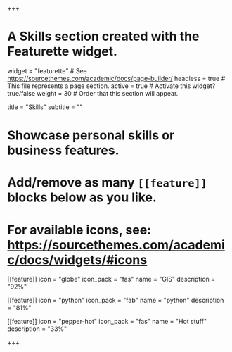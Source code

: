 +++
# A Skills section created with the Featurette widget.
widget = "featurette"  # See https://sourcethemes.com/academic/docs/page-builder/
headless = true  # This file represents a page section.
active = true  # Activate this widget? true/false
weight = 30  # Order that this section will appear.

title = "Skills"
subtitle = ""

# Showcase personal skills or business features.
# 
# Add/remove as many `[[feature]]` blocks below as you like.
# 
# For available icons, see: https://sourcethemes.com/academic/docs/widgets/#icons

[[feature]]
  icon = "globe"
  icon_pack = "fas"
  name = "GIS"
  description = "92%"  

[[feature]]
  icon = "python"
  icon_pack = "fab"
  name = "python"
  description = "81%"
  
[[feature]]
  icon = "pepper-hot"
  icon_pack = "fas"
  name = "Hot stuff"
  description = "33%"
 

+++
